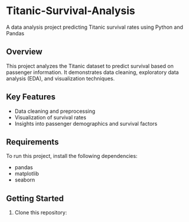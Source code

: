 # Titanic-Survival-Analysis
A data analysis project predicting Titanic survival rates using Python and Pandas


## Overview
This project analyzes the Titanic dataset to predict survival based on passenger information. It demonstrates data cleaning, exploratory data analysis (EDA), and visualization techniques.

## Key Features
- Data cleaning and preprocessing
- Visualization of survival rates
- Insights into passenger demographics and survival factors

## Requirements
To run this project, install the following dependencies:
- pandas
- matplotlib
- seaborn

## Getting Started
1. Clone this repository:
